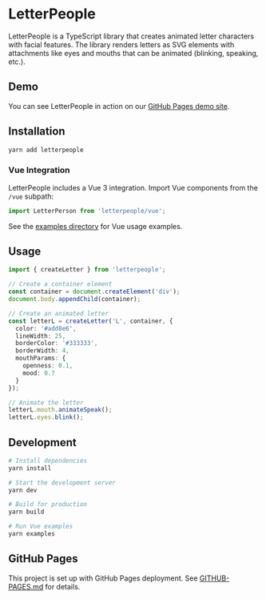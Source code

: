 # LetterPeople

LetterPeople is a TypeScript library that creates animated letter characters with facial features. The library renders letters as SVG elements with attachments like eyes and mouths that can be animated (blinking, speaking, etc.).

## Demo

You can see LetterPeople in action on our [GitHub Pages demo site](https://username.github.io/letterpeople/).

## Installation

```bash
yarn add letterpeople
```

### Vue Integration

LetterPeople includes a Vue 3 integration. Import Vue components from the `/vue` subpath:

```js
import LetterPerson from 'letterpeople/vue';
```

See the [examples directory](./examples) for Vue usage examples.

## Usage

```typescript
import { createLetter } from 'letterpeople';

// Create a container element
const container = document.createElement('div');
document.body.appendChild(container);

// Create an animated letter
const letterL = createLetter('L', container, {
  color: '#add8e6',
  lineWidth: 25,
  borderColor: '#333333',
  borderWidth: 4,
  mouthParams: {
    openness: 0.1,
    mood: 0.7
  }
});

// Animate the letter
letterL.mouth.animateSpeak();
letterL.eyes.blink();
```

## Development

```bash
# Install dependencies
yarn install

# Start the development server
yarn dev

# Build for production
yarn build

# Run Vue examples
yarn examples
```

## GitHub Pages

This project is set up with GitHub Pages deployment. See [GITHUB-PAGES.md](GITHUB-PAGES.md) for details.
